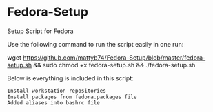 # Fedora-Setup

Setup Script for Fedora

Use the following command to run the script easily in one run:

wget https://github.com/mattyb74/Fedora-Setup/blob/master/fedora-setup.sh && sudo chmod +x fedora-setup.sh && ./fedora-setup.sh

Below is everything is included in this script:

    Install workstation repositories
    Install packages from fedora.packages file
    Added aliases into bashrc file
